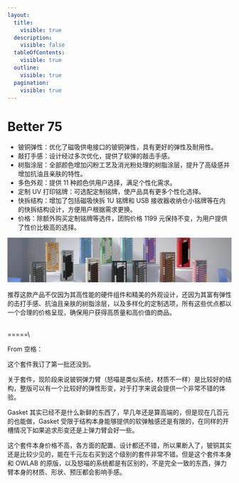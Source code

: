 ```yaml
---
layout:
  title:
    visible: true
  description:
    visible: false
  tableOfContents:
    visible: true
  outline:
    visible: true
  pagination:
    visible: true
---
```


# Better 75

* 铍铜弹性：优化了磁吸供电接口的铍铜弹性，具有更好的弹性及耐用性。
* 敲打手感：设计经过多次优化，提供了软弹的敲击手感。
* 树脂涂层：全部颜色增加闪粉工艺及消光粉处理的树脂涂层，提升了高级感并增加抗油且亲肤的特性。
* 多色外观：提供 11 种颜色供用户选择，满足个性化需求。
* 定制 UV 打印铭牌：可选配定制铭牌，使产品具有更多个性化选择。
* 快拆结构：增加了包括磁吸快拆 1U 铭牌和 USB 接收器收纳仓小铭牌等在内的快拆结构设计，方便用户根据需求更换。
* 价格：除额外购买定制铭牌等选件，团购价格 1199 元保持不变，为用户提供了性价比极高的选择。

![套件预览图](../.gitbook/assets/better-75.png)

推荐这款产品不仅因为其高性能的硬件组件和精美的外观设计，还因为其富有弹性的击打手感、抗油且亲肤的树脂涂层，以及多样化的定制选项，所有这些优点都以一个合理的价格呈现，确保用户获得高质量和高价值的商品。

\
\=====\


From 空格：

这个套件我订了第一批还没到。

关于套件，现阶段来说铍铜弹力臂（怒喵是类似系统，材质不一样）是比较好的结构，整版可以有一个比较好的弹性形变，对于打字来说会提供一个非常不错的体验。

Gasket 其实已经不是什么新鲜的东西了，早几年还是算高端的，但是现在几百元的也能做，Gasket 受限于结构本身能够提供的软弹触感还是有限的，在同样的开槽情况下如果追求形变还是上弹力臂会好一些。

这个套件本身价格不高，各方面的配置、设计都还不错，所以果断入了，铍铜其实还是比较少见的，能在千元左右买到这个级别的套件非常不错。但是这个套件本身和 OWLAB 的原版，以及怒喵的系统都是有区别的，不是完全一致的东西，弹力臂本身的材质、形状、预压都会影响手感。
